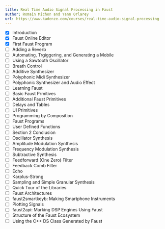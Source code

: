 ```yaml
---
title: Real Time Audio Signal Processing in Faust
author: Romain Michon and Yann Orlarey
url: https://www.kadenze.com/courses/real-time-audio-signal-processing-in-faust
---
```


- [x] ​Introduction
- [x] ​Faust Online Editor
- [x] ​First Faust Program
- [ ] ​Adding a Reverb
- [ ] Automating, Trgiggering, and Generating a Mobile
- [ ] Using a Sawtooth Oscillator
- [ ] Breath Control
- [ ] Additive Synthesizer
- [ ] Polyphonic Midi Synthesizer
- [ ] Polyphonic Synthesizer and Audio Effect
- [ ] Learning Faust
- [ ] Basic Faust Prmitives
- [ ] Additional Faust Primitives
- [ ] Delays and Tables
- [ ] UI Primitives
- [ ] Programming by Composition
- [ ] Faust Programs
- [ ] User Defined Functions
- [ ] Section 2 Conclusion
- [ ] Oscillator Synthesis
- [ ] Amplitude Modulation Synthesis
- [ ] Frequency Modulation Synthesis
- [ ] Subtractive Synthesis
- [ ] Feedforward (One Zero) Filter
- [ ] Feedback Comb Filter
- [ ] Echo
- [ ] Karplus-Strong
- [ ] Sampling and Simple Granular Synthesis
- [ ] Quick Tour of the Libraries
- [ ] Faust Architectures
- [ ] faust2smartkeyb: Making Smartphone Instruments
- [ ] Plotting Signals
- [ ] faust2api: Marking DSP Engines Using Faust
- [ ] Structure of the Faust Ecosystem
- [ ] Using the C++ DS Class Generated by Faust
